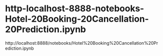 # http-localhost-8888-notebooks-Hotel-20Booking-20Cancellation-20Prediction.ipynb
http://localhost:8888/notebooks/Hotel%20Booking%20Cancellation%20Prediction.ipynb
